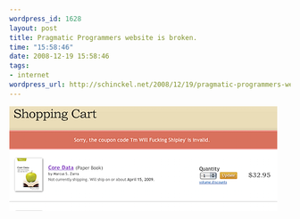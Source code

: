 ```yaml
--- 
wordpress_id: 1628
layout: post
title: Pragmatic Programmers website is broken.
time: "15:58:46"
date: 2008-12-19 15:58:46
tags: 
- internet
wordpress_url: http://schinckel.net/2008/12/19/pragmatic-programmers-website-is-broken/
---
```

![WillFuckingShipley.png][1]

   [1]: /images/2008/12/willfuckingshipley.png

